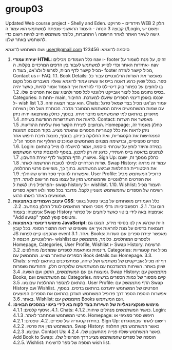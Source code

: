 # group03
Updated Web course project - Shelly and Eden.
חידודים – פרויקט WEB חלק 2 // קבוצה 3
הנחה - העמוד הראשוני שנפתח למשתמש הוא עמוד הLogin, ומשם יש גישה לשאר האתר לאחר הרשמה \ התחברות, כלומר משתמש חייב להיות רשום כדי להשתמש באתר שלנו.

שם משתמש לדוגמא: user@gmail.com
סיסמה לדוגמא: 123456

1.	**יצירת עמודי HTML**: כלל העמודים מכילים nav ו- footer זהים, על מנת לשמור על אחידות האתר וכדי לסייע למשתמש לעבור בין הדפים המרכזיים בקלות. ה- nav מכיל קישור לדף הבית, לפרופיל ולצ'אט, בעוד ה- footer מכיל קישור לעזרה, Contact us ו- FAQ.
1.1.	Book Details: מאפשר את השדות הרלוונטיים עבור כל ספר. בגלל שאין כרגע דאטה בייס אז עשינו עמוד לדוגמא שאליו מועברים מכל מקום בו לוחצים על כפתור בוק דיטיילס כדי להראות איך העמוד אמור להיות, כאשר יהיה בסיס נתונים נוכל ליצור אובייקט רלוונטי לכל ספר ולהציג שם את הפרטים שלו.
1.2.	Categories: תחת ה- main, יוכנסו באופן דינמי הספרים שיועלו למערכת. החיבור ל- wish list הוא עבור תצוגה זהה. 
1.3.	Chats: עמוד הצ'אט מכיל בצד שמאל סרגל עם שמות המשתמשים איתם המשתמש המחובר מדבר. הכותרת מעל חלון השיחה מתעדכן בהתאם למי שהמשתמש מדבר איתו. בנוסף, כחלק מהתצוגה יהיה ניתן לראות את השתרשרות ההודעות בשיחה.
1.4.	Contact: מאפשר את השדות הנחוצים ליצירת הקשר ואת שליחת ההודעות. 
1.5.	Homepage: כחלק מעמוד זה, ניתן לראות את כלל קטגוריות הספרים שהאתר מציע. בקוד הכנסנו תמונות הממחישות את הקטגוריות, ואת החלוקה ביניהן. בנוסף, מוצגת תיבת חיפוש אחר ספרים ספציפיים, וברשימה מוצגים משתמשים שמוכנים החליף את הספר הנ"ל. 
1.6.	Login:  במידה והיוזר לוחץ על שכחתי סיסמה, אמור להישלח לו מייל בהתאם לנתונים בדאטה בייס העתידי, כרגע זה רק לתכנון..בנוסף להכנסת פרטי המשתמש ואישורו, הדף מתקשר לדף יצירת החשבון. 
1.7.	Sign Up: כחלק ממסך זה, ישנם שדות הכרחיים למילוי לטובת ההרשמה לאתר. 
1.8.	Swap History: עמוד זה מראה את היסטוריית ההחלפות שביצע המשתמש. בתוך כך, מופיעים פרטי ההחלפה, ואפשרות להוסיף ספר חדש שהוחלף. 
1.9.	User Profile: פרופיל המשתמש מכיל את הפרטים הרלוונטיים שהמשתמש מזין על עצמו בעת הרישום לאתר. דרך הפרופיל ניתן לגשת ל- swap history ול- wishlist. 
1.10.	Wishlist: העמוד מכיל רשימה של הספרים שהמשתמש מעוניין לקבל. מדובר בכל ספר ולאו דווקא ספרים שמוצעים באתר באותו הרגע.
2.	**עיצוב העמודים באמצעות CSS**: כלל העמודים מושתתים על צבעי פסטל בגווני חום ובז'. 
2.1.	רספונסיביות: גדלי מסכי האתר מותאמים לגודל החלון במחשב. 
2.2.	אנימציה: בעמוד Swap History אנימציה באה לידי ביטוי כאשר לוחצים על כפתור "Add swap" והטופס קופץ למסך.
3.	**מימוש דינאמי באמצעות JavaScript**: היות שכרגע אין לנו בסיסי מידע, הצגנו גם דוגמאות בדפים על מנת להראות איך אנו שואפים שייראה התוצר הסופי. בכל קובץ JS שהקמנו קיים לפחות event אחד.
3.1.	Books: מאפשר יצירת ספרים עם השדות הרלוונטיים, הכנסה ל- wishlist ולספרים המוחלפים. כלומר, מתממשק עם Homepage, Categories, User Profile, Wishlist ו- Swap History. הרשימה דינמית ומותאמת לספרים שמוזנים/ מוחלפים.
3.2.	Categories: מכיל את קטגוריות הספרים שהאתר מציע. מתממשק עם Book details ועם Homepage.
3.3.	Chats: דף זה מכיל אובייקטים של משתמש ושל שיחה, שמתעדכנים בהתאם למידע שיוזן באתר. השיחות מתעדכנות עם המשתמשים שלוקחים חלק, וההודעות נשמרות ומוצגות גם עם המשתמשים, התוכן ועם השעה. 
3.4.	Swap History: מתממשק עם Books, עם המשתמשים ועם Categories. קיים מספור של כמות הספרים ברשימה בהתאם למספר ההחלפות שבוצעו. 
3.5.	User Profile: הדף מתממשק עם Swap History ועם Wishlist. הפרטים של המשתמש יתעדכנו בהתאם בדפים. בנוסף, אפשרות הוספת הספר דרך פרופיל המשתמש תעדכן בהתאם את הספרים המוצעים באתר. 
3.6.	Wishlist: מתממשק עם Books ועם המשתמש. 
4.	**מימוש פונקציונאליות של השירות בצד לקוח בא לידי ביטוי במסכים הבאים**:
4.1.	איסוף קלטים:
4.1.1.	Chats: כאשר המשתמשים מנהלים שיחות.
4.1.2.	Login: פרטי המשתמש שמתחבר לאתר.
4.1.3.	Homepage: חיפוש ספר ספציפי או בחירת קטגוריה של ספרים.
4.2.	טפסים: 
4.2.1.	Sign Up: רישום לאתר שבמסגרתו המשתמש מזין את פרטיו. 
4.2.2.	Swap History: כאשר המשתמש מזין החלפה שביצע.
4.2.3.	Contact Us: כאשר המשתמש שולח פנייה מהחשבון שלו.
4.2.4.	Add Book to Swap: הוספה של ספרים שהמשתמש מציע דרך הפרופיל שלו.
4.2.5.	Wishlist: הוספה של ספר לרשימת wish list. 


